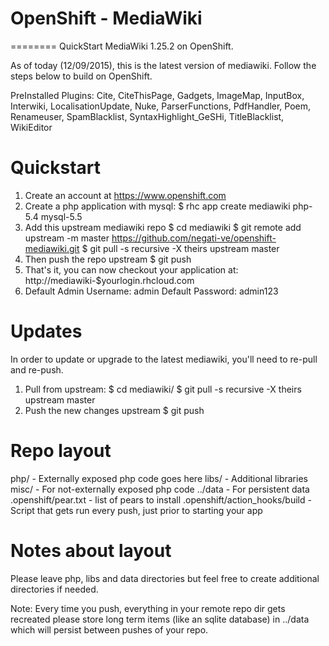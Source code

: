 # OpenShift - MediaWiki
========
QuickStart MediaWiki 1.25.2 on OpenShift.

As of today (12/09/2015), this is the latest version of mediawiki.
Follow the steps below to build on OpenShift.

PreInstalled Plugins: 
Cite,
CiteThisPage,
Gadgets,
ImageMap,
InputBox,
Interwiki,
LocalisationUpdate,
Nuke,
ParserFunctions,
PdfHandler,
Poem,
Renameuser,
SpamBlacklist,
SyntaxHighlight_GeSHi,
TitleBlacklist,
WikiEditor


Quickstart
==========

1) Create an account at https://www.openshift.com
2) Create a php application with mysql:
    $ rhc app create mediawiki php-5.4 mysql-5.5
3) Add this upstream mediawiki repo
    $ cd mediawiki
    $ git remote add upstream -m master https://github.com/negati-ve/openshift-mediawiki.git
    $ git pull -s recursive -X theirs upstream master
4) Then push the repo upstream
    $ git push
5) That's it, you can now checkout your application at:
    http://mediawiki-$yourlogin.rhcloud.com
6) Default Admin Username: admin
   Default Password: admin123

Updates
=======

In order to update or upgrade to the latest mediawiki, you'll need to re-pull
and re-push.

1) Pull from upstream:
    $ cd mediawiki/
    $ git pull -s recursive -X theirs upstream master
2) Push the new changes upstream
    $ git push



Repo layout
===========
php/ - Externally exposed php code goes here
libs/ - Additional libraries
misc/ - For not-externally exposed php code
../data - For persistent data
.openshift/pear.txt - list of pears to install
.openshift/action_hooks/build - Script that gets run every push, just prior to
    starting your app


Notes about layout
==================
Please leave php, libs and data directories but feel free to create additional
directories if needed.

Note: Every time you push, everything in your remote repo dir gets recreated
please store long term items (like an sqlite database) in ../data which will
persist between pushes of your repo.


